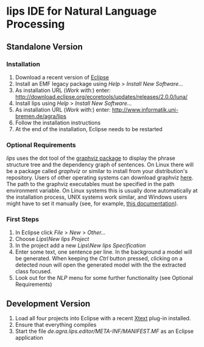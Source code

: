 # lips IDE for Natural Language Processing

## Standalone Version

### Installation

1. Download a recent version of [Eclipse](http://www.eclipse.org/downloads/packages/eclipse-classic-422/junosr2)
2. Install an EMF legacy package using *Help* > *Install New Software...*
3. As installation URL (*Work with:*) enter: <http://download.eclipse.org/ecoretools/updates/releases/2.0.0/luna/>
4. Install lips using *Help* > *Install New Software...*
5. As installation URL (*Work with:*) enter: <http://www.informatik.uni-bremen.de/agra/lips>
6. Follow the installation instructions
7. At the end of the installation, Eclipse needs to be restarted

### Optional Requirements

*lips* uses the dot tool of the [graphviz package][1] to display the phrase structure tree and the dependency graph
of sentences.
On Linux there will be a package called *graphviz* or similar to install from your distribution's repository.
Users of other operating systems can download graphviz [here][2]. The path to the graphviz executables must
be specified in the path environment variable. On Linux systems this is usually done automatically at the installation
process, UNIX systems work similar, and Windows users might have to set it manually (see, for example, [this documentation][3]).

### First Steps

1. In Eclipse click *File* > *New* > *Other...*
2. Choose *Lips\New lips Project*
3. In the project add a new *Lips\New lips Specification*
4. Enter some text, one sentence per line. In the background a model will be generated.
   When keeping the *Ctrl* button pressed, clicking on a detected noun will open the
   generated model with the the extracted class focused.
5. Look out for the *NLP* menu for some further functionality (see Optional Requirements)

## Development Version

1. Load all four projects into Eclipse with a recent [Xtext](http://www.eclipse.org/Xtext/) plug-in installed.
2. Ensure that everything compiles
3. Start the file *de.agra.lips.editor/META-INF/MANIFEST.MF* as an Eclipse application


[1]: http://www.graphviz.org/
[2]: http://www.graphviz.org/Download.php
[3]: http://www.computerhope.com/issues/ch000549.htm
